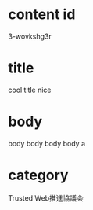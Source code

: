 # content id
3-wovkshg3r

# title
cool title nice

# body
body body body body
a
# category
Trusted Web推進協議会
